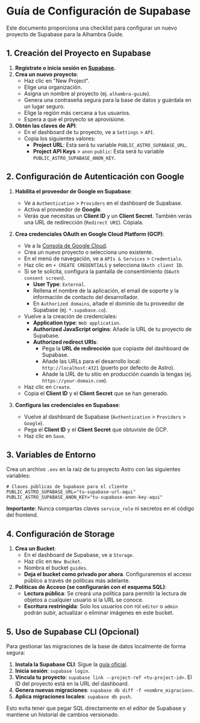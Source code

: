 # Guía de Configuración de Supabase

Este documento proporciona una checklist para configurar un nuevo proyecto de Supabase para la Alhambra Guide.

## 1. Creación del Proyecto en Supabase

1.  **Regístrate o inicia sesión en [Supabase](https://supabase.com/).**
2.  **Crea un nuevo proyecto**:
    -   Haz clic en "New Project".
    -   Elige una organización.
    -   Asigna un nombre al proyecto (ej. `alhambra-guide`).
    -   Genera una contraseña segura para la base de datos y guárdala en un lugar seguro.
    -   Elige la región más cercana a tus usuarios.
    -   Espera a que el proyecto se aprovisione.
3.  **Obtén las claves de API**:
    -   En el dashboard de tu proyecto, ve a `Settings` > `API`.
    -   Copia los siguientes valores:
        -   **Project URL**: Esta será tu variable `PUBLIC_ASTRO_SUPABASE_URL`.
        -   **Project API Keys** > `anon` `public`: Esta será tu variable `PUBLIC_ASTRO_SUPABASE_ANON_KEY`.

## 2. Configuración de Autenticación con Google

1.  **Habilita el proveedor de Google en Supabase**:
    -   Ve a `Authentication` > `Providers` en el dashboard de Supabase.
    -   Activa el proveedor de **Google**.
    -   Verás que necesitas un **Client ID** y un **Client Secret**. También verás una URL de redirección (`Redirect URI`). Cópiala.

2.  **Crea credenciales OAuth en Google Cloud Platform (GCP)**:
    -   Ve a la [Consola de Google Cloud](https://console.cloud.google.com/).
    -   Crea un nuevo proyecto o selecciona uno existente.
    -   En el menú de navegación, ve a `APIs & Services` > `Credentials`.
    -   Haz clic en `+ CREATE CREDENTIALS` y selecciona `OAuth client ID`.
    -   Si se te solicita, configura la pantalla de consentimiento (`OAuth consent screen`).
        -   **User Type**: `External`.
        -   Rellena el nombre de la aplicación, el email de soporte y la información de contacto del desarrollador.
        -   En `Authorized domains`, añade el dominio de tu proveedor de Supabase (ej. `*.supabase.co`).
    -   Vuelve a la creación de credenciales:
        -   **Application type**: `Web application`.
        -   **Authorized JavaScript origins**: Añade la URL de tu proyecto de Supabase.
        -   **Authorized redirect URIs**:
            -   Pega la **URL de redirección** que copiaste del dashboard de Supabase.
            -   Añade las URLs para el desarrollo local: `http://localhost:4321` (puerto por defecto de Astro).
            -   Añade la URL de tu sitio en producción cuando la tengas (ej. `https://your-domain.com`).
    -   Haz clic en `Create`.
    -   Copia el **Client ID** y el **Client Secret** que se han generado.

3.  **Configura las credenciales en Supabase**:
    -   Vuelve al dashboard de Supabase (`Authentication` > `Providers` > `Google`).
    -   Pega el **Client ID** y el **Client Secret** que obtuviste de GCP.
    -   Haz clic en `Save`.

## 3. Variables de Entorno

Crea un archivo `.env` en la raíz de tu proyecto Astro con las siguientes variables:

```env
# Claves públicas de Supabase para el cliente
PUBLIC_ASTRO_SUPABASE_URL="tu-supabase-url-aqui"
PUBLIC_ASTRO_SUPABASE_ANON_KEY="tu-supabase-anon-key-aqui"
```

**Importante**: Nunca compartas claves `service_role` ni secretos en el código del frontend.

## 4. Configuración de Storage

1.  **Crea un Bucket**:
    -   En el dashboard de Supabase, ve a `Storage`.
    -   Haz clic en `New Bucket`.
    -   Nombra el bucket `guides`.
    -   **Deja el bucket como privado por ahora**. Configuraremos el acceso público a través de políticas más adelante.
2.  **Políticas de Acceso (se configurarán con el esquema SQL)**:
    -   **Lectura pública**: Se creará una política para permitir la lectura de objetos a cualquier usuario si la URL se conoce.
    -   **Escritura restringida**: Solo los usuarios con rol `editor` o `admin` podrán subir, actualizar o eliminar imágenes en este bucket.

## 5. Uso de Supabase CLI (Opcional)

Para gestionar las migraciones de la base de datos localmente de forma segura:

1.  **Instala la Supabase CLI**: Sigue la [guía oficial](https://supabase.com/docs/guides/cli).
2.  **Inicia sesión**: `supabase login`.
3.  **Vincula tu proyecto**: `supabase link --project-ref <tu-project-id>`. El ID del proyecto está en la URL del dashboard.
4.  **Genera nuevas migraciones**: `supabase db diff -f <nombre_migracion>`.
5.  **Aplica migraciones locales**: `supabase db push`.

Esto evita tener que pegar SQL directamente en el editor de Supabase y mantiene un historial de cambios versionado.
